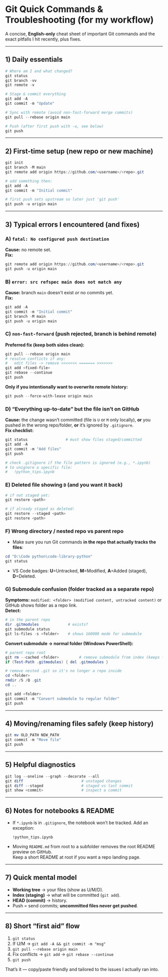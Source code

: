 # Git Quick Commands & Troubleshooting (for my workflow)

A concise, **English-only** cheat sheet of important Git commands and the exact pitfalls I hit recently, plus fixes.

---

## 1) Daily essentials

```powershell
# Where am I and what changed?
git status
git branch -vv
git remote -v

# Stage & commit everything
git add -A
git commit -m "Update"

# Sync with remote (avoid non-fast-forward merge commits)
git pull --rebase origin main

# Push (after first push with -u, see below)
git push
```

---

## 2) First-time setup (new repo or new machine)

```powershell
git init
git branch -M main
git remote add origin https://github.com/<username>/<repo>.git

# add something then:
git add -A
git commit -m "Initial commit"

# first push sets upstream so later just 'git push'
git push -u origin main
```

---

## 3) Typical errors I encountered (and fixes)

### A) `fatal: No configured push destination`
**Cause:** no remote set.  
**Fix:**
```powershell
git remote add origin https://github.com/<username>/<repo>.git
git push -u origin main
```

### B) `error: src refspec main does not match any`
**Cause:** branch `main` doesn't exist _or_ no commits yet.  
**Fix:**
```powershell
git add -A
git commit -m "Initial commit"
git branch -M main
git push -u origin main
```

### C) `non-fast-forward` (push rejected, branch is behind remote)
**Preferred fix (keep both sides clean):**
```powershell
git pull --rebase origin main
# resolve conflicts if any:
#   edit files -> remove <<<<<<< ======= >>>>>>>
git add <fixed-file>
git rebase --continue
git push
```
**Only if you intentionally want to overwrite remote history:**
```powershell
git push --force-with-lease origin main
```

### D) “Everything up-to-date” but the file isn’t on GitHub
**Cause:** the change wasn’t committed (file is `U` or `M` only locally), **or** you pushed in the wrong repo/folder, **or** it’s ignored by `.gitignore`.  
**Fix checklist:**
```powershell
git status                 # must show files staged/committed
git add -A
git commit -m "Add files"
git push

# check .gitignore if the file pattern is ignored (e.g., *.ipynb)
# to unignore a specific file:
#   !python_tips.ipynb
```

### E) Deleted file showing `D` (and you want it back)
```powershell
# if not staged yet:
git restore <path>

# if already staged as deleted:
git restore --staged <path>
git restore <path>
```

### F) Wrong directory / nested repo vs parent repo
- Make sure you run Git commands **in the repo that actually tracks the files**:
```powershell
cd "D:\Code python\code-library-python"
git status
```
- VS Code badges: **U**=Untracked, **M**=Modified, **A**=Added (staged), **D**=Deleted.

### G) Submodule confusion (folder tracked as a separate repo)
**Symptoms:** `modified: <folder> (modified content, untracked content)` or GitHub shows folder as a repo link.  
**Detect:**
```powershell
# in the parent repo
dir .gitmodules             # exists?
git submodule status
git ls-files -s <folder>    # shows 160000 mode for submodule
```
**Convert submodule -> normal folder (Windows PowerShell):**
```powershell
# parent repo root
git rm --cached <folder>         # remove submodule from index (keeps files)
if (Test-Path .gitmodules) { del .gitmodules }

# remove nested .git so it's no longer a repo inside
cd <folder>
rmdir /S /Q .git
cd ..

git add <folder>
git commit -m "Convert submodule to regular folder"
git push
```

---

## 4) Moving/renaming files safely (keep history)
```powershell
git mv OLD_PATH NEW_PATH
git commit -m "Move file"
git push
```

---

## 5) Helpful diagnostics
```powershell
git log --oneline --graph --decorate --all
git diff                          # unstaged changes
git diff --staged                 # staged vs last commit
git show <commit>                 # inspect a commit
```

---

## 6) Notes for notebooks & README
- If `*.ipynb` is in `.gitignore`, the notebook won’t be tracked. Add an exception:
  ```
  !python_tips.ipynb
  ```
- Moving `README.md` from root to a subfolder removes the root README preview on GitHub.  
  Keep a short README at root if you want a repo landing page.

---

## 7) Quick mental model
- **Working tree** → your files (show as U/M/D).  
- **Index (staging)** → what will be committed (`git add`).  
- **HEAD (commit)** → history.  
- Push = send commits; **uncommitted files never get pushed**.

---

## 8) Short “first aid” flow
1. `git status`
2. If U/M → `git add -A && git commit -m "msg"`
3. `git pull --rebase origin main`
4. Fix conflicts → `git add` → `git rebase --continue`
5. `git push`

That’s it — copy/paste friendly and tailored to the issues I actually ran into.